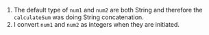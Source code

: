 1. The default type of `num1` and `num2` are both String and therefore the `calculateSum` was doing String concatenation.
2. I convert `num1` and `num2` as integers when they are initiated.
